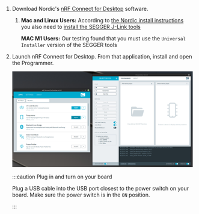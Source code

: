 1. Download Nordic's [nRF Connect for
   Desktop](https://www.nordicsemi.com/Products/Development-tools/nRF-Connect-for-desktop)
   software.

   1. **Mac and Linux Users:** According to [the Nordic install
      instructions](https://infocenter.nordicsemi.com/index.jsp?topic=/struct_nrftools/struct/nrftools_nrfconnect.html)
      you also need to [install the SEGGER J-Link
      tools](https://www.segger.com/downloads/jlink/#J-LinkSoftwareAndDocumentationPack)

      **MAC M1 Users:** Our testing found that you must use the `Universal
      Installer` version of the SEGGER tools

2. Launch nRF Connect for Desktop. From that application, install and open the
   Programmer.

   ![Nordic nRF Connect for Desktop launch the Programmer](../assets/nrf-connect-desktop-programmer-launch.jpg)

   :::caution Plug in and turn on your board

   Plug a USB cable into the USB port closest to the power switch on your board.
   Make sure the power switch is in the `ON` position.

   :::
